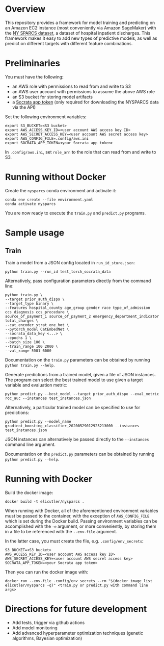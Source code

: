 # Overview

This repository provides a framework for model training and predicting on an Amazon EC2 instance (most conveniently via Amazon SageMaker) with the [NY SPARCS dataset](https://health.data.ny.gov/Health/Hospital-Inpatient-Discharges-SPARCS-De-Identified/q6hk-esrj/), a dataset of hospital inpatient discharges. This framework makes it easy to add new types of predictive models, as well as predict on different targets with different feature combinations. 

# Preliminaries

You must have the following:
* an AWS role with permissions to read from and write to S3
* an AWS user account with permissions to assume the above AWS role
* an S3 bucket for storing model artifacts
* a [Socrata app token](https://opendata.socrata.com/profile/edit/developer_settings) (only required for downloading the NYSPARCS data via the API)

Set the following environment variables:
```
export S3_BUCKET=<S3 bucket>
export AWS_ACCESS_KEY_ID=<user account AWS access key ID>
export AWS_SECRET_ACCESS_KEY=<user account AWS secret access key>
export AWS_CONFIG_FILE=.config/aws.ini
export SOCRATA_APP_TOKEN=<your Socrata app token>
```
In `.config/aws.ini`, set `role_arn` to the role that can read from and write to S3.

# Running without Docker

Create the `nysparcs` conda environment and activate it:
```
conda env create --file environment.yaml
conda activate nysparcs
```

You are now ready to execute the `train.py` and `predict.py` programs.

# Sample usage

## Train

Train a model from a JSON config located in `run_id_store.json`:
```
python train.py --run_id test_torch_socrata_data
```
Alternatively, pass configuration parameters directly from the command line:
```
python train.py \
--target prior_auth_dispo \
--target_type binary \
--features hospital_county age_group gender race type_of_admission ccs_diagnosis ccs_procedure \
source_of_payment_1 source_of_payment_2 emergency_department_indicator total_charges \
--cat_encoder_strat one_hot \
--pytorch_model CatEmbedNet \
--socrata_data_key <...> \
--epochs 1 \
--batch_size 100 \
--train_range 100 2000 \
--val_range 5001 6000
```
Documentation on the `train.py` parameters can be obtained by running `python train.py --help`.

Generate predictions from a trained model, given a file of JSON instances. The program can select the best trained model to use given a target variable and evaluation metric:
```
python predict.py --best_model --target prior_auth_dispo --eval_metric roc_auc --instances test_instances.json
```
Alternatively, a particular trained model can be specified to use for predictions:
```
python predict.py --model_name gradient_boosting_classifier_20200529012925213000 --instances test_instances.json
```
JSON instances can alternatively be passed directly to the `--instances` command line argument.

Documentation on the `predict.py` parameters can be obtained by running `python predict.py --help`.

# Running with Docker

Build the docker image:  
```
docker build -t elicutler/nysparcs .
```  

When running with Docker, all of the aforementioned environment variables must be passed to the container, with the exception of `AWS_CONFIG_FILE` which is set during the Docker build. Passing environment variables can be accomplished with the `-e` argument, or more conveniently, by storing them in a file to be referenced with the `--env-file` argument.

In the latter case, you must create the file, e.g. `.config/env_secrets`:
```
S3_BUCKET=<S3 bucket>
AWS_ACCESS_KEY_ID=<user account AWS access key ID>
AWS_SECRET_ACCESS_KEY=<user account AWS secret access key>
SOCRATA_APP_TOKEN=<your Socrata app token>
```

Then you can run the docker image with: 
```
docker run --env-file .config/env_secrets --rm "$(docker image list elicutler/nysparcs -q)" <train.py or predict.py with command line args>
```

# Directions for future development
* Add tests, trigger via github actions
* Add model monitoring
* Add advanced hyperparameter optimization techniques (genetic algorithms, Bayesian optimization)

